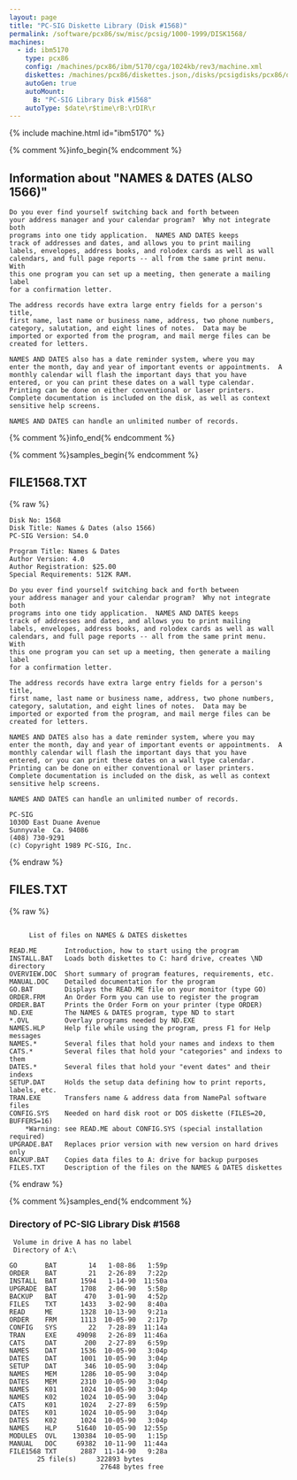 ```yaml
---
layout: page
title: "PC-SIG Diskette Library (Disk #1568)"
permalink: /software/pcx86/sw/misc/pcsig/1000-1999/DISK1568/
machines:
  - id: ibm5170
    type: pcx86
    config: /machines/pcx86/ibm/5170/cga/1024kb/rev3/machine.xml
    diskettes: /machines/pcx86/diskettes.json,/disks/pcsigdisks/pcx86/diskettes.json
    autoGen: true
    autoMount:
      B: "PC-SIG Library Disk #1568"
    autoType: $date\r$time\rB:\rDIR\r
---
```


{% include machine.html id="ibm5170" %}

{% comment %}info_begin{% endcomment %}

## Information about "NAMES & DATES (ALSO 1566)"

    Do you ever find yourself switching back and forth between
    your address manager and your calendar program?  Why not integrate both
    programs into one tidy application.  NAMES AND DATES keeps
    track of addresses and dates, and allows you to print mailing
    labels, envelopes, address books, and rolodex cards as well as wall
    calendars, and full page reports -- all from the same print menu.  With
    this one program you can set up a meeting, then generate a mailing label
    for a confirmation letter.
    
    The address records have extra large entry fields for a person's title,
    first name, last name or business name, address, two phone numbers,
    category, salutation, and eight lines of notes.  Data may be
    imported or exported from the program, and mail merge files can be
    created for letters.
    
    NAMES AND DATES also has a date reminder system, where you may
    enter the month, day and year of important events or appointments.  A
    monthly calendar will flash the important days that you have
    entered, or you can print these dates on a wall type calendar.
    Printing can be done on either conventional or laser printers.
    Complete documentation is included on the disk, as well as context
    sensitive help screens.
    
    NAMES AND DATES can handle an unlimited number of records.
{% comment %}info_end{% endcomment %}

{% comment %}samples_begin{% endcomment %}

## FILE1568.TXT

{% raw %}
```
Disk No: 1568                                                           
Disk Title: Names & Dates (also 1566)                                   
PC-SIG Version: S4.0                                                    
                                                                        
Program Title: Names & Dates                                            
Author Version: 4.0                                                     
Author Registration: $25.00                                             
Special Requirements: 512K RAM.                                         
                                                                        
Do you ever find yourself switching back and forth between              
your address manager and your calendar program?  Why not integrate both 
programs into one tidy application.  NAMES AND DATES keeps              
track of addresses and dates, and allows you to print mailing           
labels, envelopes, address books, and rolodex cards as well as wall     
calendars, and full page reports -- all from the same print menu.  With 
this one program you can set up a meeting, then generate a mailing label
for a confirmation letter.                                              
                                                                        
The address records have extra large entry fields for a person's title, 
first name, last name or business name, address, two phone numbers,     
category, salutation, and eight lines of notes.  Data may be            
imported or exported from the program, and mail merge files can be      
created for letters.                                                    
                                                                        
NAMES AND DATES also has a date reminder system, where you may          
enter the month, day and year of important events or appointments.  A   
monthly calendar will flash the important days that you have            
entered, or you can print these dates on a wall type calendar.          
Printing can be done on either conventional or laser printers.          
Complete documentation is included on the disk, as well as context      
sensitive help screens.                                                 
                                                                        
NAMES AND DATES can handle an unlimited number of records.              
                                                                        
PC-SIG                                                                  
1030D East Duane Avenue                                                 
Sunnyvale  Ca. 94086                                                    
(408) 730-9291                                                          
(c) Copyright 1989 PC-SIG, Inc.                                         
```
{% endraw %}

## FILES.TXT

{% raw %}
```

     List of files on NAMES & DATES diskettes

READ.ME       Introduction, how to start using the program
INSTALL.BAT   Loads both diskettes to C: hard drive, creates \ND directory
OVERVIEW.DOC  Short summary of program features, requirements, etc.
MANUAL.DOC    Detailed documentation for the program
GO.BAT        Displays the READ.ME file on your monitor (type GO)
ORDER.FRM     An Order Form you can use to register the program
ORDER.BAT     Prints the Order Form on your printer (type ORDER)
ND.EXE        The NAMES & DATES program, type ND to start
*.OVL         Overlay programs needed by ND.EXE
NAMES.HLP     Help file while using the program, press F1 for Help messages
NAMES.*       Several files that hold your names and indexs to them
CATS.*        Several files that hold your "categories" and indexs to them
DATES.*       Several files that hold your "event dates" and their indexs
SETUP.DAT     Holds the setup data defining how to print reports, labels, etc.
TRAN.EXE      Transfers name & address data from NamePal software files
CONFIG.SYS    Needed on hard disk root or DOS diskette (FILES=20, BUFFERS=16)
    *Warning: see READ.ME about CONFIG.SYS (special installation required)
UPGRADE.BAT   Replaces prior version with new version on hard drives only
BACKUP.BAT    Copies data files to A: drive for backup purposes
FILES.TXT     Description of the files on the NAMES & DATES diskettes
```
{% endraw %}

{% comment %}samples_end{% endcomment %}

### Directory of PC-SIG Library Disk #1568

     Volume in drive A has no label
     Directory of A:\

    GO       BAT        14   1-08-86   1:59p
    ORDER    BAT        21   2-26-89   7:22p
    INSTALL  BAT      1594   1-14-90  11:50a
    UPGRADE  BAT      1708   2-06-90   5:58p
    BACKUP   BAT       470   3-01-90   4:52p
    FILES    TXT      1433   3-02-90   8:40a
    READ     ME       1328  10-13-90   9:21a
    ORDER    FRM      1113  10-05-90   2:17p
    CONFIG   SYS        22   7-28-89  11:14a
    TRAN     EXE     49098   2-26-89  11:46a
    CATS     DAT       200   2-27-89   6:59p
    NAMES    DAT      1536  10-05-90   3:04p
    DATES    DAT      1001  10-05-90   3:04p
    SETUP    DAT       346  10-05-90   3:04p
    NAMES    MEM      1286  10-05-90   3:04p
    DATES    MEM      2310  10-05-90   3:04p
    NAMES    K01      1024  10-05-90   3:04p
    NAMES    K02      1024  10-05-90   3:04p
    CATS     K01      1024   2-27-89   6:59p
    DATES    K01      1024  10-05-90   3:04p
    DATES    K02      1024  10-05-90   3:04p
    NAMES    HLP     51640  10-05-90  12:55p
    MODULES  OVL    130384  10-05-90   1:15p
    MANUAL   DOC     69382  10-11-90  11:44a
    FILE1568 TXT      2887  11-14-90   9:28a
           25 file(s)     322893 bytes
                           27648 bytes free
